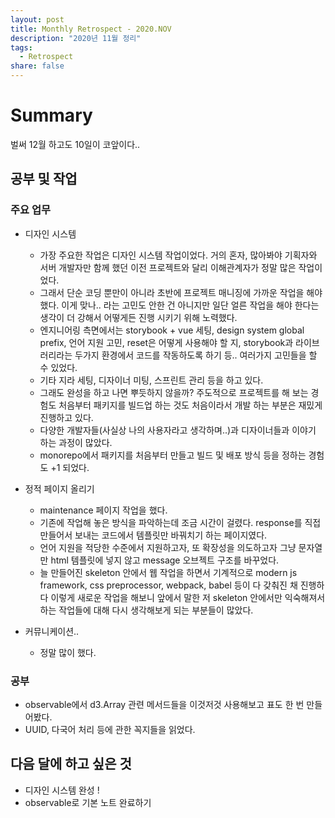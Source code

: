 ```yaml
---
layout: post
title: Monthly Retrospect - 2020.NOV
description: "2020년 11월 정리"
tags:
  - Retrospect
share: false
---
```


# Summary

벌써 12월 하고도 10일이 코앞이다..

## 공부 및 작업

### 주요 업무

- 디자인 시스템
  - 가장 주요한 작업은 디자인 시스템 작업이었다. 거의 혼자, 많아봐야 기획자와 서버 개발자만 함께 했던 이전 프로젝트와 달리 이해관계자가 정말 많은 작업이었다.
  - 그래서 단순 코딩 뿐만이 아니라 초반에 프로젝트 매니징에 가까운 작업을 해야 했다. 이게 맞나.. 라는 고민도 안한 건 아니지만 일단 얼른 작업을 해야 한다는 생각이 더 강해서 어떻게든 진행 시키기 위해 노력했다.
  - 엔지니어링 측면에서는 storybook + vue 세팅, design system global prefix, 언어 지원 고민, reset은 어떻게 사용해야 할 지, storybook과 라이브러리라는 두가지 환경에서 코드를 작동하도록 하기 등.. 여러가지 고민들을 할 수 있었다.
  - 기타 지라 세팅, 디자이너 미팅, 스프린트 관리 등을 하고 있다.
  - 그래도 완성을 하고 나면 뿌듯하지 않을까? 주도적으로 프로젝트를 해 보는 경험도 처음부터 패키지를 빌드업 하는 것도 처음이라서 개발 하는 부분은 재밌게 진행하고 있다.
  - 다양한 개발자들(사실상 나의 사용자라고 생각하며..)과 디자이너들과 이야기 하는 과정이 많았다.
  - monorepo에서 패키지를 처음부터 만들고 빌드 및 배포 방식 등을 정하는 경험도 +1 되었다.

- 정적 페이지 올리기
  - maintenance 페이지 작업을 했다.
  - 기존에 작업해 놓은 방식을 파악하는데 조금 시간이 걸렸다. response를 직접 만들어서 보내는 코드에서 템플릿만 바꿔치기 하는 페이지였다.
  - 언어 지원을 적당한 수준에서 지원하고자, 또 확장성을 의도하고자 그냥 문자열만 html 템플릿에 넣지 않고 message 오브젝트 구조를 바꾸었다.
  - 늘 만들어진 skeleton 안에서 웹 작업을 하면서 기계적으로 modern js framework, css preprocessor, webpack, babel 등이 다 갖춰진 채 진행하다 이렇게 새로운 작업을 해보니 앞에서 말한 저 skeleton 안에서만 익숙해져서 하는 작업들에 대해 다시 생각해보게 되는 부분들이 많았다.

- 커뮤니케이션..
  - 정말 많이 했다.

### 공부

- observable에서 d3.Array 관련 메서드들을 이것저것 사용해보고 표도 한 번 만들어봤다.
- UUID, 다국어 처리 등에 관한 꼭지들을 읽었다.

## 다음 달에 하고 싶은 것

- 디자인 시스템 완성 !
- observable로 기본 노트 완료하기
